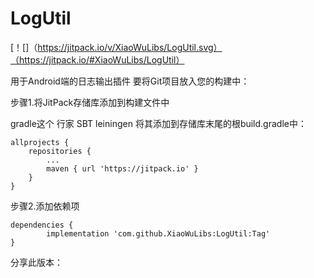 # LogUtil
[！[]（https://jitpack.io/v/XiaoWuLibs/LogUtil.svg）（https://jitpack.io/#XiaoWuLibs/LogUtil）

用于Android端的日志输出插件
要将Git项目放入您的构建中：

步骤1.将JitPack存储库添加到构建文件中

gradle这个
行家
SBT
leiningen
将其添加到存储库末尾的根build.gradle中：

	allprojects {
		repositories {
			...
			maven { url 'https://jitpack.io' }
		}
	}
步骤2.添加依赖项

	dependencies {
	        implementation 'com.github.XiaoWuLibs:LogUtil:Tag'
	}
分享此版本：
